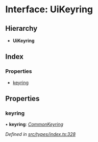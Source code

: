 # Interface: UiKeyring

## Hierarchy

* **UiKeyring**

## Index

### Properties

* [keyring](types.uikeyring.md#keyring)

## Properties

###  keyring

• **keyring**: *[CommonKeyring](../modules/types.md#commonkeyring)*

*Defined in [src/types/index.ts:328](https://github.com/PolymathNetwork/polymesh-sdk/blob/d7c2770/src/types/index.ts#L328)*
